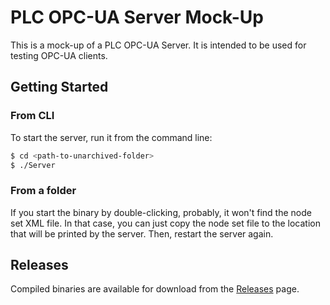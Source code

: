 # PLC OPC-UA Server Mock-Up

This is a mock-up of a PLC OPC-UA Server. It is intended to be used for testing OPC-UA clients.

## Getting Started

### From CLI

To start the server, run it from the command line:

```bash
$ cd <path-to-unarchived-folder>
$ ./Server
```

### From a folder

If you start the binary by double-clicking, probably, it won't find the node set XML file. In that case, you can just
copy the node set file to the location that will be printed by the server. Then, restart the server again.

## Releases

Compiled binaries are available for download from
the [Releases](https://github.com/BIG-MAP/wp4-plc-opcua-prototype/releases) page.